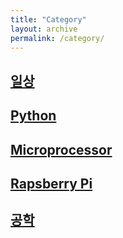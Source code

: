 ```yaml
---
title: "Category"
layout: archive
permalink: /category/
---
```

## [일상](/category_daywork/)  
## [Python](/category_python/)  
## [Microprocessor](/category_mcu/)  
## [Rapsberry Pi](/category_rpi)
## [공학](/category_eng/)
